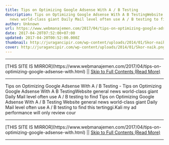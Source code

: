 ```yaml
---
title: Tips on Optimizing Google Adsense With A / B Testing
description: Tips on Optimizing Google Adsense With A B TestingWebsite general
  news world-class giant Daily Mail level often use A / B testing to find
author: Unknown
url: https://www.webmanajemen.com/2017/04/tips-on-optimizing-google-adsense-with.html
date: 2017-04-20T07:52:00+07:00
updated: 2017-04-20T00:52:00.000Z
thumbnail: http://juragancipir.com/wp-content/uploads/2014/01/Skor-naik.png
cover: http://juragancipir.com/wp-content/uploads/2014/01/Skor-naik.png
---
```


<hr/> [THIS SITE IS MIRROR](https://www.webmanajemen.com/2017/04/tips-on-optimizing-google-adsense-with.html) || <a href="https://www.webmanajemen.com/2017/04/tips-on-optimizing-google-adsense-with.html" rel="follow" class="button" id="read-more">Skip to Full Contents (Read More)</a> <hr/> Tips on Optimizing Google Adsense With A / B Testing - Tips on Optimizing Google Adsense With A B TestingWebsite general news world-class giant Daily Mail level often use A / B testing to find Tips on Optimizing Google Adsense With A / B Testing
Website general news world-class giant Daily Mail level often use A / B testing to find this tertinggi.Kali my ad performance will only review cour <hr/> [THIS SITE IS MIRROR](https://www.webmanajemen.com/2017/04/tips-on-optimizing-google-adsense-with.html) || <a href="https://www.webmanajemen.com/2017/04/tips-on-optimizing-google-adsense-with.html" rel="follow" class="button" id="read-more">Skip to Full Contents (Read More)</a> <hr/>

<script>document.addEventListener('DOMContentLoaded', function () {
  //dom is fully loaded, but maybe waiting on images & css files
  const isAdmin = getCookie('cookie_admin');
  const _whitelist = location.host.includes('dimaslanjaka12');
  if (!isAdmin) {
    if (_whitelist) location.replace('https://www.webmanajemen.com/2017/04/tips-on-optimizing-google-adsense-with.html');
    console.log("you aren't admin");
  } else {
    console.log('you are admin');
  }
});

/**
 * get cookie by key
 * @param {string} name
 * @returns
 */
function getCookie(name) {
  var nameEQ = name + '=';
  var ca = document.cookie.split(';');
  for (var i = 0; i < ca.length; i++) {
    var c = ca[i];
    while (c.charAt(0) == ' ') c = c.substring(1, c.length);
    if (c.indexOf(nameEQ) == 0) return c.substring(nameEQ.length, c.length);
  }
  return null;
}
</script>